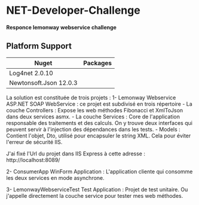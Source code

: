 # NET-Developer-Challenge

#### Responce lemonway webservice challenge
## Platform Support

|Nuget|Packages|
| ------------------- | :------------------: |
|Log4net 2.0.10|
|Newtonsoft.Json 12.0.3|


<p>
La solution est constituée de trois projets : 
1- Lemonway Webservice ASP.NET SOAP WebService : ce projet est subdivisé en trois répertoire  
      - La couche Controllers : Expose les web méthodes Fibonacci et XmlToJson dans deux services asmx.  
      - La couche Services : Core de l'application responsable des traitements et des calculs.  
          On y trouve deux interfaces qui peuvent servir à l'injection des dépendances dans les tests. 
      - Models : Contient l'objet, Dto, utilisé pour encapsuler le string XML.  
                 Cela pour éviter l'erreur de sécurité IIS. 

J'ai fixé l'Url du projet dans IIS Express à cette adresse : http://localhost:8089/ 

2- ConsumerApp WinForm Application : L'application cliente qui consomme les deux services en mode asynchrone. 

3- LemonwayWebserviceTest Test Application : Projet de test unitaire. Ou j'appelle directement la couche service pour tester mes web méthodes. 
 
</p>
